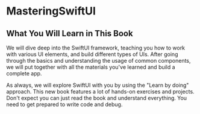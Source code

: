 # MasteringSwiftUI

## What You Will Learn in This Book

We will dive deep into the SwiftUI framework, teaching you how to work with various UI elements, and build different types of UIs. After going through the basics and understanding the usage of common components, we will put together with all the materials you've learned and build a complete app.

As always, we will explore SwiftUI with you by using the "Learn by doing" approach. This new book features a lot of hands-on exercises and projects. Don't expect you can just read the book and understand everything. You need to get prepared to write code and debug.
